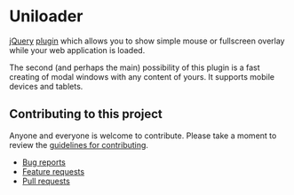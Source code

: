 # Uniloader

[jQuery](https://github.com/jquery/jquery) [plugin](https://github.com/jquery/plugins.jquery.com) which allows you to show simple mouse or fullscreen overlay while your web application is loaded.

The second (and perhaps the main) possibility of this plugin is a fast creating of modal windows with any content of yours. It supports mobile devices and tablets.


## Contributing to this project

Anyone and everyone is welcome to contribute. Please take a moment to review the [guidelines for contributing](CONTRIBUTING.md).

* [Bug reports](CONTRIBUTING.md#bugs)
* [Feature requests](CONTRIBUTING.md#features)
* [Pull requests](CONTRIBUTING.md#pull-requests)